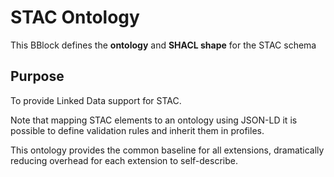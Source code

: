 # STAC Ontology

This BBlock defines the **ontology** and **SHACL shape** for the STAC schema

## Purpose

To provide Linked Data support for STAC.

Note that mapping STAC elements to an ontology using JSON-LD it is possible to define validation rules and inherit them in profiles.

This ontology provides the common baseline for all extensions, dramatically reducing overhead for each extension to self-describe.